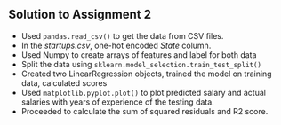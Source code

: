 ## Solution to Assignment 2
- Used `pandas.read_csv()` to get the data from CSV files.  
- In the *startups.csv*, one-hot encoded *State* column.  
- Used Numpy to create arrays of features and label for both data
- Split the data using `sklearn.model_selection.train_test_split()`
- Created two LinearRegression objects, trained the model on training data, calculated scores
- Used `matplotlib.pyplot.plot()` to plot predicted salary and actual salaries with years of experience of the testing data.
- Proceeded to calculate the sum of squared residuals and R2 score.
